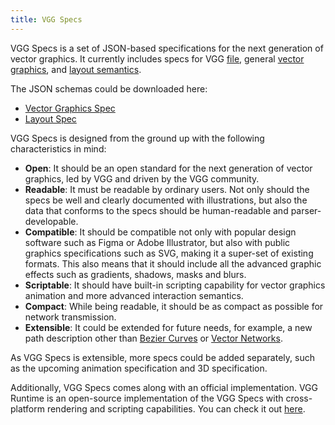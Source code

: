 ```yaml
---
title: VGG Specs
---
```


VGG Specs is a set of JSON-based specifications for the next generation of vector graphics.
It currently includes specs for VGG [file](/specs/file), general [vector
graphics](/specs/vectorgraphics/overview), and [layout
semantics](/specs/layout/overview).

The JSON schemas could be downloaded here:

- [Vector Graphics Spec](/schemas/vectorgraphics.schema.json)
- [Layout Spec](/schemas/layout.schema.json)

VGG Specs is designed from the ground up with the following characteristics in mind:

- __Open__: It should be an open standard for the next generation of vector graphics, led by
  VGG and driven by the VGG community.
- __Readable__: It must be readable by ordinary users. Not only should the specs
  be well and clearly documented with illustrations, but also the data that
  conforms to the specs should be human-readable and parser-developable.
- __Compatible__: It should be compatible not only with popular design software
  such as Figma or Adobe Illustrator, but also with public graphics
  specifications such as SVG, making it a super-set of existing formats. This
  also means that it should include all the advanced graphic effects such as
  gradients, shadows, masks and blurs.
- __Scriptable__: It should have built-in scripting capability for vector graphics
  animation and more advanced interaction semantics.
- __Compact__: While being readable, it should be as compact as possible for
  network transmission.
- __Extensible__: It could be extended for future needs, for example, a new
  path description other than [Bezier
  Curves](https://pomax.github.io/bezierinfo/) or [Vector
  Networks](https://help.figma.com/hc/en-us/articles/360040450213-Vector-Networks).

As VGG Specs is extensible, more specs could be added separately, such as the upcoming
animation specification and 3D specification.

Additionally, VGG Specs comes along with an official implementation. VGG Runtime
is an open-source implementation of the VGG Specs with cross-platform rendering
and scripting capabilities. You can check it out
[here](https://github.com/verygoodgraphics/vgg_runtime).
